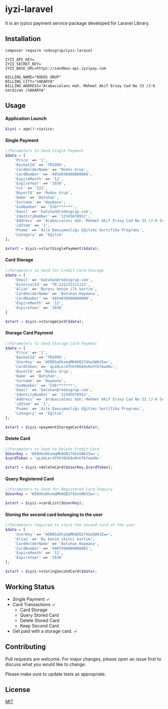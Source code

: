# iyzi-laravel

It is an iyzico payment service package developed for Laravel Library.

## Installation


```bash
composer require rodosgrup/iyzi-laravel
```

```env
IYZI_API_KEY=
IYZI_SECRET_KEY=
IYZI_BASE_URL=https://sandbox-api.iyzipay.com

BILLING_NAME="RODOS GRUP"
BILLING_CITY="SAKARYA"
BILLING_ADDRESS="Arabacıalanı mah. Mehmet Akif Ersoy Cad No 33 /J-K Serdivan /SAKARYA"
```

## Usage
#### Application Launch
```php
$iyzi = app()->iyzico;
```
#### Single Payment
```php
//Parameters to Send Single Payment
$data = [
    'Price' => '1',
    'BasketId' => 'TR3999',
    'CardHolderName' => 'Rodos Grup',
    'CardNumber' => '4059030000000009',
    'ExpireMonth' => '12',
    'ExpireYear' => '2030',
    'Cvc' => '322',
    'BuyerId' => 'Rodos Grup',
    'Name' => 'Batuhan',
    'Surname' => 'Haymana',
    'GsmNumber' => '536*******',
    'Email' => 'batuhan@rodosgrup.com',
    'IdentityNumber' => '12345678912',
    'Address' => 'Arabacıalanı mah. Mehmet Akif Ersoy Cad No 33 /J-K Serdivan /SAKARYA',
    'idItem' => '1',
    'Pname' => 'Aile Danışmanlığı Eğitimi Sertifika Programı',
    'Category' => 'Eğitim'
];

$start = $iyzi->startSinglePayment($data);
```
#### Card Storage
```php
//Parameters to Send for Credit Card Storage
$data = [
    'Email' => 'batuhan@rodosgrup.com',
    'ExternalId' => 'TR-231231111123',
    'Alias' => 'Burası benim ilk kartım',
    'CardHolderName' => 'Batuhan Haymana',
    'CardNumber' => '4059030000000009',
    'ExpireMonth' => '12',
    'ExpireYear' => '2030'
]

$start = $iyzi->storageCard($data);
```
#### Storage Card Payment
```php
//Parameters to Send Storage Card Payment
$data = [
    'Price' => '1',
    'BasketId' => 'TR3999',
    'UserKey' => 'WIN9SoDhzmqMKAOQ174GoSW63Iw=',
    'CardToken' => 'qLm9Ler4ThhY0hE8xRnhT67maX0=',
    'BuyerId' => 'Rodos Grup',
    'Name' => 'Batuhan',
    'Surname' => 'Haymana',
    'GsmNumber' => '536*******',
    'Email' => 'batuhan@rodosgrup.com',
    'IdentityNumber' => '12345678912',
    'Address' => 'Arabacıalanı mah. Mehmet Akif Ersoy Cad No 33 /J-K Serdivan /SAKARYA',
    'idItem' => '1',
    'Pname' => 'Aile Danışmanlığı Eğitimi Sertifika Programı',
    'Category' => 'Eğitim'
];

$start = $iyzi->paymentStorageCard($data);
```
#### Delete Card
```php
//Parameters to Send to Delete Credit Card
$UserKey = 'WIN9SoDhzmqMKAOQ174GoSW63Iw=';
$cardToken = 'qLm9Ler4ThhY0hE8xRnhT67maX0='

$start = $iyzi->deleteCard($UserKey,$cardToken);
```
#### Query Registered Card
```php
//Parameters to Send for Registered Card Inquiry
$UserKey = 'WIN9SoDhzmqMKAOQ174GoSW63Iw=';

$start = $iyzi->cardList($UserKey);
```
#### Storing the second card belonging to the user
```php
//Parameters required to store the second card of the user
$data = [
    'UserKey' => 'WIN9SoDhzmqMKAOQ174GoSW63Iw=',
    'Alias' => 'Bu benim ikinci kartım',
    'CardHolderName' => 'Batuhan Haymana',
    'CardNumber' => '4987490000000002',
    'ExpireMonth' => '12',
    'ExpireYear' => '2030'
];

$start = $iyzi->storingSecondCard($data);
```
## Working Status
* Single Payment ✓
* Card Transactions ✓
    - Card Storage
    - Query Stored Card
    - Delete Stored Card
    - Keep Second Card
* Get paid with a storage card. ✓

## Contributing

Pull requests are welcome. For major changes, please open an issue first
to discuss what you would like to change.

Please make sure to update tests as appropriate.

## License

[MIT](./LICENSE.md)
